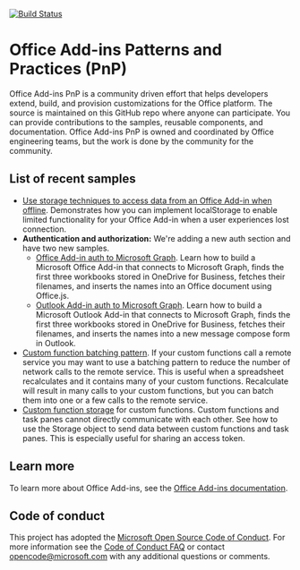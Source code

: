 [![Build Status](https://travis-ci.com/davidchesnut/pnp-travis-test.svg?branch=master)](https://travis-ci.com/davidchesnut/pnp-travis-test) 

# Office Add-ins Patterns and Practices (PnP)

Office Add-ins PnP is a community driven effort that helps developers extend, build, and provision customizations for the Office platform. The source is maintained on this GitHub repo where anyone can participate. You can provide contributions to the samples, reusable components, and documentation. Office Add-ins PnP is owned and coordinated by Office engineering teams, but the work is done by the community for the community.

## List of recent samples

- [Use storage techniques to access data from an Office Add-in when offline](https://github.com/OfficeDev/PnP-OfficeAddins/tree/master/Samples/Excel.OfflineStorageAddin). Demonstrates how you can implement localStorage to enable limited functionality for your Office Add-in when a user experiences lost connection.
- **Authentication and authorization:** We're adding a new auth section and have two new samples.
  - [Office Add-in auth to Microsoft Graph](https://github.com/OfficeDev/PnP-OfficeAddins/tree/master/Samples/auth/Office-Add-in-Microsoft-Graph-ASPNET). Learn how to build a Microsoft Office Add-in that connects to Microsoft Graph, finds the first three workbooks stored in OneDrive for Business, fetches their filenames, and inserts the names into an Office document using Office.js.
  - [Outlook Add-in auth to Microsoft Graph](https://github.com/OfficeDev/PnP-OfficeAddins/tree/master/Samples/auth/Outlook-Add-in-Microsoft-Graph-ASPNET). Learn how to build a Microsoft Outlook Add-in that connects to Microsoft Graph, finds the first three workbooks stored in OneDrive for Business, fetches their filenames, and inserts the names into a new message compose form in Outlook.
- [Custom function batching pattern](https://github.com/OfficeDev/PnP-OfficeAddins/tree/master/Excel-custom-functions/Batching). If your custom functions call a remote service you may want to use a batching pattern to reduce the number of network calls to the remote service. This is useful when a spreadsheet recalculates and it contains many of your custom functions. Recalculate will result in many calls to your custom functions, but you can batch them into one or a few calls to the remote service.
- [Custom function storage](https://github.com/OfficeDev/PnP-OfficeAddins/tree/master/Excel-custom-functions/Storage) for custom functions. Custom functions and task panes cannot directly communicate with each other. See how to use the Storage object to send data between custom functions and task panes. This is especially useful for sharing an access token.

## Learn more

To learn more about Office Add-ins, see the [Office Add-ins documentation](https://aka.ms/office-add-ins-docs).

## Code of conduct

This project has adopted the [Microsoft Open Source Code of Conduct](https://opensource.microsoft.com/codeofconduct/). For more information see the [Code of Conduct FAQ](https://opensource.microsoft.com/codeofconduct/faq/) or contact [opencode@microsoft.com](mailto:opencode@microsoft.com) with any additional questions or comments.

